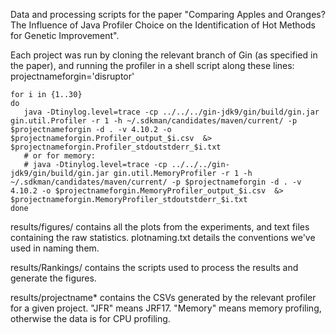 Data and processing scripts for the paper "Comparing Apples and Oranges? The Influence of Java Profiler Choice on the Identification of Hot Methods for Genetic Improvement".

Each project was run by cloning the relevant branch of Gin (as specified in the paper), and running the profiler in a shell script along these lines:
projectnameforgin='disruptor'

    for i in {1..30}
    do
       java -Dtinylog.level=trace -cp ../../../gin-jdk9/gin/build/gin.jar gin.util.Profiler -r 1 -h ~/.sdkman/candidates/maven/current/ -p $projectnameforgin -d . -v 4.10.2 -o $projectnameforgin.Profiler_output_$i.csv  &> $projectnameforgin.Profiler_stdoutstderr_$i.txt
       # or for memory:
       # java -Dtinylog.level=trace -cp ../../../gin-jdk9/gin/build/gin.jar gin.util.MemoryProfiler -r 1 -h ~/.sdkman/candidates/maven/current/ -p $projectnameforgin -d . -v 4.10.2 -o $projectnameforgin.MemoryProfiler_output_$i.csv  &> $projectnameforgin.MemoryProfiler_stdoutstderr_$i.txt
    done


results/figures/ contains all the plots from the experiments, and text files containing the raw statistics. plotnaming.txt details the conventions we've used in naming them.

results/Rankings/ contains the scripts used to process the results and generate the figures.

results/projectname* contains the CSVs generated by the relevant profiler for a given project. "JFR" means JRF17. "Memory" means memory profiling, otherwise the data is for CPU profiling.
